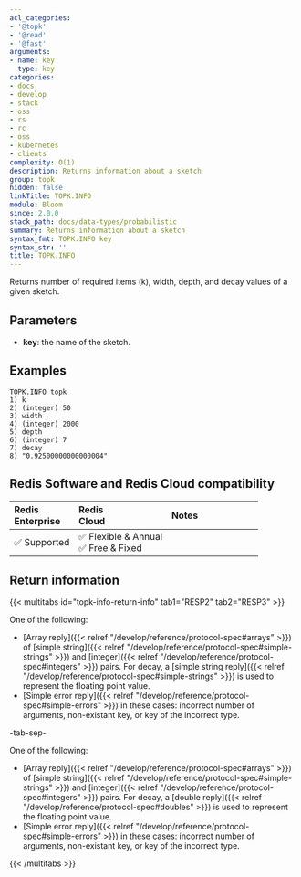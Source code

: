 ```yaml
---
acl_categories:
- '@topk'
- '@read'
- '@fast'
arguments:
- name: key
  type: key
categories:
- docs
- develop
- stack
- oss
- rs
- rc
- oss
- kubernetes
- clients
complexity: O(1)
description: Returns information about a sketch
group: topk
hidden: false
linkTitle: TOPK.INFO
module: Bloom
since: 2.0.0
stack_path: docs/data-types/probabilistic
summary: Returns information about a sketch
syntax_fmt: TOPK.INFO key
syntax_str: ''
title: TOPK.INFO
---
```

Returns number of required items (k), width, depth, and decay values of a given sketch.

## Parameters

* **key**: the name of the sketch.

## Examples

```
TOPK.INFO topk
1) k
2) (integer) 50
3) width
4) (integer) 2000
5) depth
6) (integer) 7
7) decay
8) "0.92500000000000004"
```

## Redis Software and Redis Cloud compatibility

| Redis<br />Enterprise | Redis<br />Cloud | <span style="min-width: 9em; display: table-cell">Notes</span> |
|:----------------------|:-----------------|:------|
| <span title="Supported">&#x2705; Supported</span><br /> | <span title="Supported">&#x2705; Flexible & Annual</span><br /><span title="Supported">&#x2705; Free & Fixed</nobr></span> |  |


## Return information

{{< multitabs id="topk-info-return-info" 
    tab1="RESP2" 
    tab2="RESP3" >}}

One of the following:

* [Array reply]({{< relref "/develop/reference/protocol-spec#arrays" >}}) of [simple string]({{< relref "/develop/reference/protocol-spec#simple-strings" >}}) and [integer]({{< relref "/develop/reference/protocol-spec#integers" >}}) pairs. For decay, a [simple string reply]({{< relref "/develop/reference/protocol-spec#simple-strings" >}}) is used to represent the floating point value.
* [Simple error reply]({{< relref "/develop/reference/protocol-spec#simple-errors" >}}) in these cases: incorrect number of arguments, non-existant key, or key of the incorrect type.

-tab-sep-

One of the following:

* [Array reply]({{< relref "/develop/reference/protocol-spec#arrays" >}}) of [simple string]({{< relref "/develop/reference/protocol-spec#simple-strings" >}}) and [integer]({{< relref "/develop/reference/protocol-spec#integers" >}}) pairs. For decay, a [double reply]({{< relref "/develop/reference/protocol-spec#doubles" >}}) is used to represent the floating point value.
* [Simple error reply]({{< relref "/develop/reference/protocol-spec#simple-errors" >}}) in these cases: incorrect number of arguments, non-existant key, or key of the incorrect type.

{{< /multitabs >}}